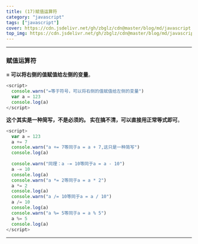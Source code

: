 ```yaml
---
title: (17)赋值运算符
category: "javascript"
tags: ["javascript"]
cover: https://cdn.jsdelivr.net/gh/zbglz/cdn@master/blog/md/javascript.svg
top_img: https://cdn.jsdelivr.net/gh/zbglz/cdn@master/blog/md/javascript.svg
---
```


***

### 赋值运算符

**= 可以将右侧的值赋值给左侧的变量**。


```js js
<script>
  console.warn("=等于符号，可以将右侧的值赋值给左侧的变量")
  var a = 123
  console.log(a)
</script>
```


**这个其实是一种简写，不是必须的。 实在搞不清，可以直接用正常等式即可**。


```js js
<script>
  var a = 123
  a += 7
  console.warn("a += 7等同于a = a + 7,这只是一种简写")
  console.log(a)
  
  console.warn("同理：a -= 10等同于a = a - 10")
  a -= 10
  console.log(a)
  console.warn("a *= 2等同于a = a * 2")
  a *= 2
  console.log(a)
  console.warn("a /= 10等同于a = a / 10")
  a /= 10
  console.log(a)
  console.warn("a %= 5等同于a = a % 5")
  a %= 5
  console.log(a)
</script>
```


***